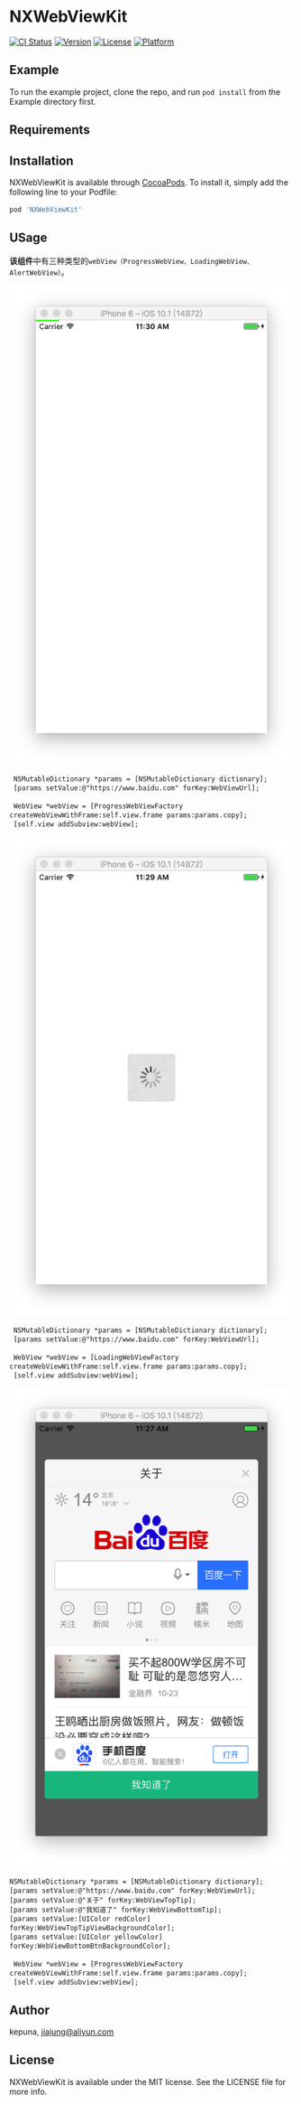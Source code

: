 # NXWebViewKit

[![CI Status](http://img.shields.io/travis/kepuna/NXWebViewKit.svg?style=flat)](https://travis-ci.org/kepuna/NXWebViewKit)
[![Version](https://img.shields.io/cocoapods/v/NXWebViewKit.svg?style=flat)](http://cocoapods.org/pods/NXWebViewKit)
[![License](https://img.shields.io/cocoapods/l/NXWebViewKit.svg?style=flat)](http://cocoapods.org/pods/NXWebViewKit)
[![Platform](https://img.shields.io/cocoapods/p/NXWebViewKit.svg?style=flat)](http://cocoapods.org/pods/NXWebViewKit)

## Example

To run the example project, clone the repo, and run `pod install` from the Example directory first.

## Requirements

## Installation

NXWebViewKit is available through [CocoaPods](http://cocoapods.org). To install
it, simply add the following line to your Podfile:

```ruby
pod 'NXWebViewKit'
```

## USage

**该组件**中有三种类型的`webView（ProgressWebView、LoadingWebView、AlertWebView）`。

![ProgressWebView 进度条类型](./webviewprogress.png)

```
 NSMutableDictionary *params = [NSMutableDictionary dictionary];
 [params setValue:@"https://www.baidu.com" forKey:WebViewUrl];
    
 WebView *webView = [ProgressWebViewFactory createWebViewWithFrame:self.view.frame params:params.copy];
 [self.view addSubview:webView];

```

![LoadingWebView 加载提示符类型](./webviewloading.png)

```
 NSMutableDictionary *params = [NSMutableDictionary dictionary];
 [params setValue:@"https://www.baidu.com" forKey:WebViewUrl];
    
 WebView *webView = [LoadingWebViewFactory createWebViewWithFrame:self.view.frame params:params.copy];
 [self.view addSubview:webView];

```


![AlertWebView 弹框类型](./webviewalert.png)

```
NSMutableDictionary *params = [NSMutableDictionary dictionary];
[params setValue:@"https://www.baidu.com" forKey:WebViewUrl];
[params setValue:@"关于" forKey:WebViewTopTip];
[params setValue:@"我知道了" forKey:WebViewBottomTip];
[params setValue:[UIColor redColor] forKey:WebViewTopTipViewBackgroundColor];
[params setValue:[UIColor yellowColor] forKey:WebViewBottomBtnBackgroundColor];
    
 WebView *webView = [ProgressWebViewFactory createWebViewWithFrame:self.view.frame params:params.copy];
 [self.view addSubview:webView];

```


## Author

kepuna, jiajung@aliyun.com

## License

NXWebViewKit is available under the MIT license. See the LICENSE file for more info.

